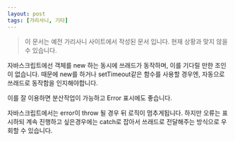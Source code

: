 ```yaml
---
layout: post
tags: [가리사니, 기타]
---
```


> 이 문서는 예전 가리사니 사이트에서 작성된 문서 입니다.
현재 상황과 맞지 않을 수 있습니다.


자바스크립트에선 객체를 new 하는 동시에 쓰래드가 동작하며, 이를 기다릴 만한 조인이 없습니다.
때문에 new를 하거나 setTimeout같은 함수를 사용할 경우엔,
자동으로 쓰래드로 동작함을 인지해야합니다.

이를 잘 이용하면 분산작업이 가능하고 Error 표시에도 좋습니다.

자바스크립트에서는 error이 throw 될 경우 뒤 로직이 멈추게됩니다.
하지만 오류는 표시하되 계속 진행하고 싶은경우에는 catch로 잡아서 쓰래드로 전달해주는 방식으로 우회할 수 있습니다.